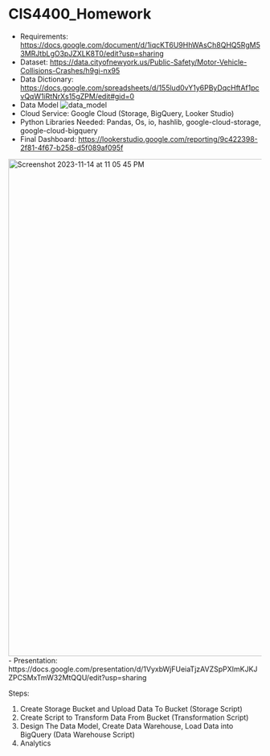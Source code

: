 # CIS4400_Homework

- Requirements: https://docs.google.com/document/d/1iqcKT6U9HhWAsCh8QHQ5RgM53MRJtbLgO3pJZXLK8T0/edit?usp=sharing
- Dataset: https://data.cityofnewyork.us/Public-Safety/Motor-Vehicle-Collisions-Crashes/h9gi-nx95 
- Data Dictionary: https://docs.google.com/spreadsheets/d/155lud0vY1y6PByDqcHftAf1pcvQqW1iRtNrXs15gZPM/edit#gid=0
- Data Model
![data_model](https://github.com/tshadat2002/CIS4400_Homework/assets/71566775/9b4ac481-530f-4f7e-aac7-4cca2dc583b7)
- Cloud Service: Google Cloud (Storage, BigQuery, Looker Studio)
- Python Libraries Needed: Pandas, Os, io, hashlib, google-cloud-storage, google-cloud-bigquery
- Final Dashboard: https://lookerstudio.google.com/reporting/9c422398-2f81-4f67-b258-d5f089af095f 
<img width="987" alt="Screenshot 2023-11-14 at 11 05 45 PM" src="https://github.com/tshadat2002/CIS4400_Homework/assets/71566775/e791c134-bd5f-4dc4-a210-87f209d3e209">
- Presentation: https://docs.google.com/presentation/d/1VyxbWjFUeiaTjzAVZSpPXImKJKJZPCSMxTmW32MtQQU/edit?usp=sharing



Steps:
1. Create Storage Bucket and Upload Data To Bucket (Storage Script)
2. Create Script to Transform Data From Bucket (Transformation Script)
3. Design The Data Model, Create Data Warehouse, Load Data into BigQuery (Data Warehouse Script)
4. Analytics 

